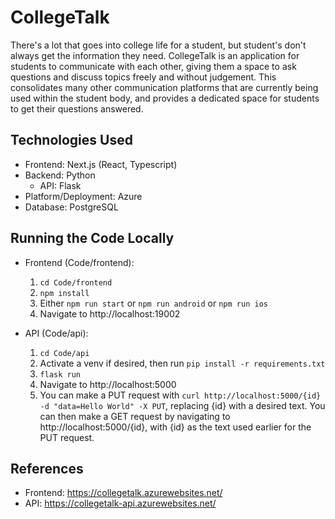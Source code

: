 # CollegeTalk

There's a lot that goes into college life for a student, but student's don't always get the information they need. CollegeTalk is an application for students to communicate with each other, giving them a space to ask questions and discuss topics freely and without judgement. This consolidates many other communication platforms that are currently being used within the student body, and provides a dedicated space for students to get their questions answered. 

## Technologies Used

- Frontend: Next.js (React, Typescript)
- Backend: Python
    - API: Flask
- Platform/Deployment: Azure
- Database: PostgreSQL 

## Running the Code Locally

- Frontend (Code/frontend):
    1. ```cd Code/frontend```
    2. ```npm install```
    3. Either ```npm run start``` or ```npm run android``` or ```npm run ios```
    4. Navigate to http://localhost:19002

- API (Code/api):
    1. ```cd Code/api```
    2. Activate a venv if desired, then run ```pip install -r requirements.txt```
    3. ```flask run```
    4. Navigate to http://localhost:5000
    5. You can make a PUT request with ```curl http://localhost:5000/{id} -d "data=Hello World" -X PUT```, replacing {id} with a desired text. You can then make a GET request by navigating to http://localhost:5000/{id}, with {id} as the text used earlier for the PUT request.

## References

- Frontend: https://collegetalk.azurewebsites.net/
- API: https://collegetalk-api.azurewebsites.net/

